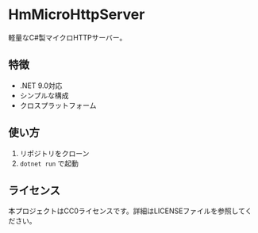 # HmMicroHttpServer

軽量なC#製マイクロHTTPサーバー。

## 特徴
- .NET 9.0対応
- シンプルな構成
- クロスプラットフォーム

## 使い方
1. リポジトリをクローン
2. `dotnet run` で起動

## ライセンス
本プロジェクトはCC0ライセンスです。詳細はLICENSEファイルを参照してください。
